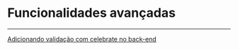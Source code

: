 # Funcionalidades avançadas

---

[Adicionando validação com celebrate no back-end](Funcionalidades%20avan%20adas/Adicionando%20valida%20o%20com%20celebrate%20no%20back%20end.md)